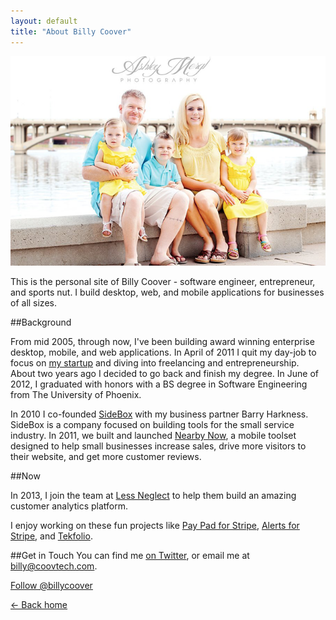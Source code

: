 ```yaml
---
layout: default
title: "About Billy Coover"
---
```


![Billy Coov and one of his three humans](/img/billy.png)

This is the personal site of Billy Coover - software engineer, entrepreneur, and sports nut. I build desktop, web, and mobile applications for businesses of all sizes.

##Background

From mid 2005, through now, I've been building award winning enterprise desktop, mobile, and web applications. In April of 2011 I quit my day-job to focus on [my startup](http://www.sidebox.com) and diving into freelancing and entrepreneurship. About two years ago I decided to go back and finish my degree. In June of 2012, I graduated with honors with a BS degree in Software Engineering from The University of Phoenix.

In 2010 I co-founded <a href="http://www.sidebox.com">SideBox</a> with my business partner Barry Harkness. SideBox is a company focused on building tools for the small service industry. In 2011, we built and launched <a href="http://servicepros.nreabynow.co">Nearby Now</a>, a mobile toolset designed to help small businesses increase sales, drive more visitors to their website, and get more customer reviews.

##Now

In 2013, I join the team at <a href="http://www.lessneglect">Less Neglect</a> to help them build an amazing customer analytics platform.

I enjoy working on these fun projects like [Pay Pad for Stripe](https://www.pay-pad.com), [Alerts for Stripe](https://www.pay-pad.com/alerts), and [Tekfolio](http://www.tekfolio.me).

##Get in Touch
You can find me [on Twitter](http://twitter.com/billycoover), or email me at [billy@coovtech.com](mailto:billy@coovtech.com).

<a href="https://twitter.com/billycoover" class="twitter-follow-button" data-show-count="true" data-size="large">Follow @billycoover</a>
<script>!function(d,s,id){var js,fjs=d.getElementsByTagName(s)[0];if(!d.getElementById(id)){js=d.createElement(s);js.id=id;js.src="//platform.twitter.com/widgets.js";fjs.parentNode.insertBefore(js,fjs);}}(document,"script","twitter-wjs");</script>

[← Back home](http://coovtech.com)
